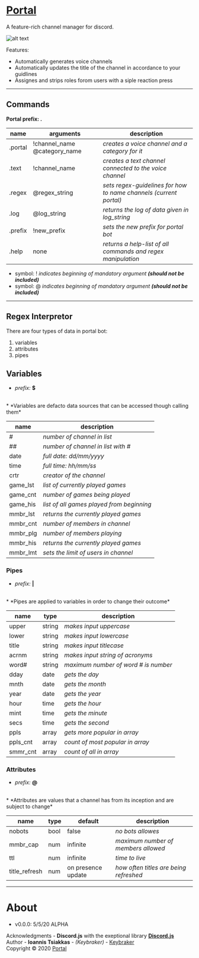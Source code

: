# [Portal](https://github.com/keybraker/portal-discord-bot)
A feature-rich channel manager for discord.

![alt text](https://...)

Features:
* Automatically generates voice channels
* Automatically updates the title of the channel in accordance to your guidlines
* Assignes and strips roles forom users with a siple reaction press

***

## Commands
**Portal prefix: .**

name | arguments | description
--------- | --------- | ---------
.portal | !channel_name @category_name | _creates a voice channel and a category for it_
.text | !channel_name | _creates a text channel connected to the voice channel_
.regex | @regex_string | _sets regex-guidelines for how to name channels (current portal)_
.log | @log_string | _returns the log of data given in log_string_
.prefix | !new_prefix | _sets the new prefix for portal bot_
.help | none | _returns a help-list of all commands and regex manipulation_
  
* symbol: ! _indicates beginning of mandatory argument **(should not be included)**_
* symbol: @ _indicates beginning of mandatory argument **(should not be included)**_

***

## Regex Interpretor
There are four types of data in portal bot:
1. variables
2. attributes
3. pipes

## Variables
* *prefix:* **$**
<br>
* *Variables are defacto data sources that can be accessed though calling them*

name | description
--------- | ---------
\# | _number of channel in list_
\## | _number of channel in list with \#_
date | _full date: dd/mm/yyyy_
time | _full time: hh/mm/ss_
crtr | _creator of the channel_
game_lst | _list of currently played games_
game_cnt | _number of games being played_
game_his | _list of all games played from beginning_
mmbr_lst | _returns the currently played games_
mmbr_cnt | _number of members in channel_
mmbr_plg | _number of members playing_
mmbr_his | _returns the currently played games_
mmbr_lmt | _sets the limit of users in channel_

### Pipes
* *prefix:* **|**
<br>
* *Pipes are applied to variables in order to change their outcome*

name | type | description
--------- | --------- | ---------
upper | string | _makes input uppercase_
lower | string | _makes input lowercase_
title | string | _makes input titlecase_
acrnm | string | _makes input string of acronyms_
word\# | string | _maximum number of word \# is number_
dday | date | _gets the day_
mnth | date | _gets the month_
year | date | _gets the year_
hour | time | _gets the hour_
mint | time | _gets the minute_
secs | time | _gets the second_
ppls | array | _gets more popular in array_
ppls_cnt | array | _count of most popular in array_
smmr_cnt | array | _count of all in array_

### Attributes
* *prefix:* **@**
<br>
* *Attributes are values that a channel has from its inception and are subject to change*

name | type | default | description
--------- | --------- | --------- | --------- 
nobots | bool | false | _no bots allowes_
mmbr_cap | num | infinite | _maximum number of members allowed_
ttl | num | infinite | _time to live_
title_refresh | num | on presence update | _how often titles are being refreshed_

***

# About

* v0.0.0: 5/5/20 ALPHA

Acknowledgments - **Discord.js** with the exeptional library [**Discord.js**](http://owl.phy.queensu.ca/~phil/exiftool/)
<br>
Author - **Ioannis Tsiakkas** - *(Keybraker)* - [Keybraker](https://github.com/keybraker)
<br>
Copyright © 2020 [Portal](https://github.com/keybraker/portal-discord-bot)


